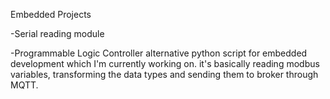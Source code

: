Embedded Projects


-Serial reading module


-Programmable Logic Controller alternative python script for embedded development which I'm currently working on. it's basically reading modbus variables, transforming the data types and sending them to broker through MQTT.
